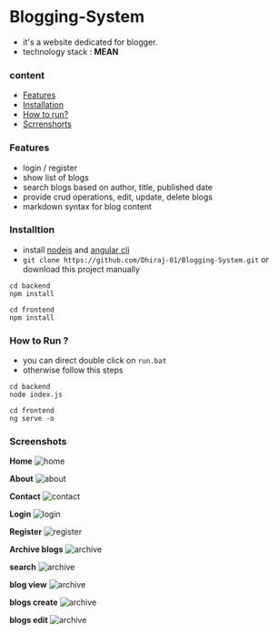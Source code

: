 # Blogging-System
 
- it's a website dedicated for blogger.
- technology stack : **MEAN**

### content
- [Features](#features)
- [Installation](#installtion)
- [How to run?](#how-to-run-)
- [Scrrenshorts](#screenshots)
 
### Features
- login / register
- show list of blogs
- search blogs based on author, title, published date 
- provide crud operations, edit, update, delete blogs
- markdown syntax for blog content

### Installtion
- install [nodejs](https://nodejs.org/en/) and [angular cli](https://cli.angular.io/)
- `git clone https://github.com/Dhiraj-01/Blogging-System.git` or download this project manually
```
cd backend
npm install

cd frontend
npm install
```

### How to Run ?
- you can direct double click on `run.bat`
- otherwise follow this steps
```
cd backend
node index.js
   
cd frontend
ng serve -o
```

### Screenshots

**Home**
![home](screenshots/home.PNG)

**About**
![about](screenshots/about.PNG)

**Contact**
![contact](screenshots/contact.PNG)

**Login**
![login](screenshots/login.PNG)

**Register**
![register](screenshots/register.PNG)

**Archive blogs**
![archive](screenshots/archive.PNG)

**search**
![archive](screenshots/search.PNG)

**blog view**
![archive](screenshots/blog-view.PNG)

**blogs create**
![archive](screenshots/blog-create.PNG)

**blogs edit**
![archive](screenshots/blog-edit.PNG)
